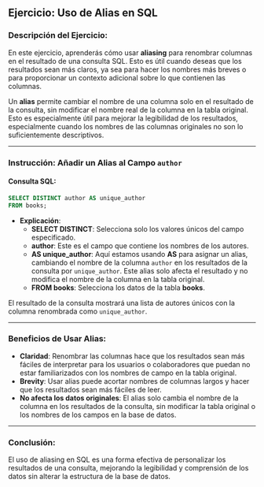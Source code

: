 ## **Ejercicio: Uso de Alias en SQL**

### **Descripción del Ejercicio:**

En este ejercicio, aprenderás cómo usar **aliasing** para renombrar columnas en el resultado de una consulta SQL. Esto es útil cuando deseas que los resultados sean más claros, ya sea para hacer los nombres más breves o para proporcionar un contexto adicional sobre lo que contienen las columnas.

Un **alias** permite cambiar el nombre de una columna solo en el resultado de la consulta, sin modificar el nombre real de la columna en la tabla original. Esto es especialmente útil para mejorar la legibilidad de los resultados, especialmente cuando los nombres de las columnas originales no son lo suficientemente descriptivos.

---

### **Instrucción: Añadir un Alias al Campo `author`**

#### **Consulta SQL:**
```sql
SELECT DISTINCT author AS unique_author
FROM books;
```

- **Explicación**:
   - **SELECT DISTINCT**: Selecciona solo los valores únicos del campo especificado.
   - **author**: Este es el campo que contiene los nombres de los autores.
   - **AS unique_author**: Aquí estamos usando **AS** para asignar un alias, cambiando el nombre de la columna `author` en los resultados de la consulta por `unique_author`. Este alias solo afecta el resultado y no modifica el nombre de la columna en la tabla original.
   - **FROM books**: Selecciona los datos de la tabla **books**.

El resultado de la consulta mostrará una lista de autores únicos con la columna renombrada como `unique_author`.

---

### **Beneficios de Usar Alias:**

- **Claridad**: Renombrar las columnas hace que los resultados sean más fáciles de interpretar para los usuarios o colaboradores que puedan no estar familiarizados con los nombres de campo en la tabla original.
- **Brevity**: Usar alias puede acortar nombres de columnas largos y hacer que los resultados sean más fáciles de leer.
- **No afecta los datos originales**: El alias solo cambia el nombre de la columna en los resultados de la consulta, sin modificar la tabla original o los nombres de los campos en la base de datos.

---

### **Conclusión**:

El uso de aliasing en SQL es una forma efectiva de personalizar los resultados de una consulta, mejorando la legibilidad y comprensión de los datos sin alterar la estructura de la base de datos.